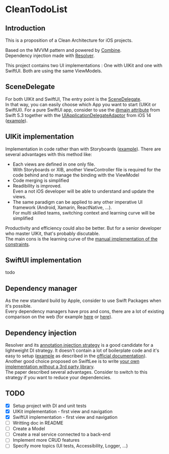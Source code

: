 # CleanTodoList

## Introduction
This is a proposition of a Clean Architecture for iOS projects.

Based on the MVVM pattern and powered by [Combine](https://developer.apple.com/documentation/combine).<br/>
Dependency injection made with [Resolver](https://github.com/hmlongco/Resolver).

This project contains two UI implementations : One with UIKit and one with SwiftUI. Both are using the same ViewModels.

## SceneDelegate
For both UIKit and SwiftUI, The entry point is the [SceneDelegate](https://github.com/ragu89/CleanTodoList/blob/main/CleanTodoList/SceneDelegate.swift).<br/>
In that way, you can easily choose which App you want to start (UIKit or SwiftUI). For a pure SwiftUI app, consider to use the [@main attribute](https://github.com/apple/swift-evolution/blob/master/proposals/0281-main-attribute.md) from Swift 5.3 together with the [UIApplicationDelegateAdaptor](https://developer.apple.com/documentation/swiftui/uiapplicationdelegateadaptor) from iOS 14 ([example](https://www.hackingwithswift.com/quick-start/swiftui/how-to-add-an-appdelegate-to-a-swiftui-app)).

## UIKit implementation
Implementation in code rather than with Storyboards ([example](https://github.com/ragu89/CleanTodoList/blob/main/CleanTodoList/ViewsUIKit/TodosListViewController.swift)). There are several advantages with this method like:
- Each views are defined in one only file.<br/> With Storyboards or XIB, another ViewController file is required for the code behind and to manage the binding with the ViewModel
- Code merging is simplified
- Readibility is improved.<br/>Even a not iOS developer will be able to understand and update the views.
- The same paradigm can be applied to any other imperative UI framework (Android, Xamarin, ReactNative, ...).<br/>For multi skilled teams, switching context and learning curve will be simplified

Productivity and efficiency could also be better. But for a senior developer who master UIKit, that's probably discutable.<br/>
The main cons is the learning curve of the [manual implementation of the constraints](https://github.com/ragu89/CleanTodoList/blob/main/CleanTodoList/ViewsUIKit/RootViewController.swift#L47).

## SwiftUI implementation
todo

## Dependency manager
As the new standard build by Apple, consider to use Swift Packages when it's possible.<br/> 
Every dependency managers have pros and cons, there are a lot of existing comparison on the web (for example [here](https://www.codementor.io/blog/swift-package-manager-5f85eqvygj) or [here](https://manasaprema04.medium.com/dependency-managers-in-swift-d6a01e7a29a8)).

## Dependency injection
Resolver and its [annotation injection strategy](https://github.com/hmlongco/Resolver/blob/master/Documentation/Injection.md#annotation) is a good candidate for a lightweight DI strategy. It doesn't contain a lot of boilerplate code and it's easy to setup ([example](https://github.com/ragu89/CleanTodoList/tree/main/CleanTodoList/Resolver) as described in the [official documentation](https://github.com/hmlongco/Resolver/blob/master/Documentation/Registration.md#add-the-appdelegate-injection-file)).<br/>
Another good choice proposed on SwiftLee is to write [your own implementation without a 3rd party library](https://www.avanderlee.com/swift/dependency-injection/).<br/>
The paper described several advantages. Consider to switch to this strategy if you want to reduce your dependencies.


## TODO

- [x] Setup project with DI and unit tests<br/>
- [x] UIKit implementation - first view and navigation<br/>
- [x] SwiftUI implementation - first view and navigation<br/>
- [ ] Writting doc in README<br/>
- [ ] Create a Model<br/>
- [ ] Create a real service connected to a back-end<br/>
- [ ] Implement more CRUD features<br/>
- [ ] Specify more topics (UI tests, Accessibility, Logger, ...)
